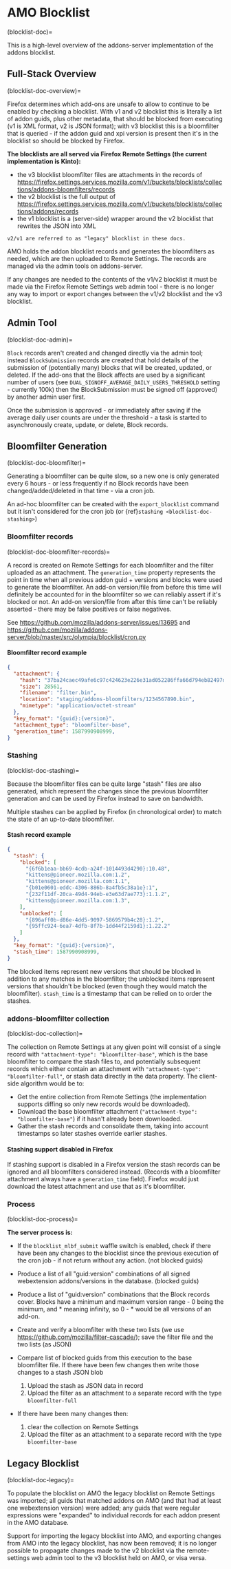 # AMO Blocklist

(blocklist-doc)=

This is a high-level overview of the addons-server implementation of the addons blocklist.

## Full-Stack Overview

(blocklist-doc-overview)=

Firefox determines which add-ons are unsafe to allow to continue to be enabled by checking a blocklist.
With v1 and v2 blocklist this is literally a list of addon guids, plus other metadata, that should be blocked from executing (v1 is XML format, v2 is JSON format);
with v3 blocklist this is a bloomfilter that is queried - if the addon guid and xpi version is present then it's in the blocklist so should be blocked by Firefox.

**The blocklists are all served via Firefox Remote Settings (the current implementation is Kinto):**

- the v3 blocklist bloomfilter files are attachments in the records of <https://firefox.settings.services.mozilla.com/v1/buckets/blocklists/collections/addons-bloomfilters/records>
- the v2 blocklist is the full output of <https://firefox.settings.services.mozilla.com/v1/buckets/blocklists/collections/addons/records>
- the v1 blocklist is a (server-side) wrapper around the v2 blocklist that rewrites the JSON into XML

```{admonition} legacy
v2/v1 are referred to as "legacy" blocklist in these docs.
```

AMO holds the addon blocklist records and generates the bloomfilters as needed, which are then uploaded to Remote Settings. The records are managed via the admin tools on addons-server.

If any changes are needed to the contents of the v1/v2 blocklist it must be made via the Firefox Remote Settings web admin tool - there is no longer any way to import or export changes between the v1/v2 blocklist and the v3 blocklist.

## Admin Tool

(blocklist-doc-admin)=

`Block` records aren't created and changed directly via the admin tool; instead `BlockSubmission` records are created that hold details of the submission of (potentially many) blocks that will be created, updated, or deleted.
If the add-ons that the Block affects are used by a significant number of users (see `DUAL_SIGNOFF_AVERAGE_DAILY_USERS_THRESHOLD` setting - currently 100k) then the BlockSubmission must be signed off (approved) by another admin user first.

Once the submission is approved - or immediately after saving if the average daily user counts are under the threshold - a task is started to asynchronously create, update, or delete, Block records.

## Bloomfilter Generation

(blocklist-doc-bloomfilter)=

Generating a bloomfilter can be quite slow, so a new one is only generated every 6 hours - or less frequently if no Block records have been changed/added/deleted in that time - via a cron job.

An ad-hoc bloomfilter can be created with the `export_blocklist` command but it isn't considered for the cron job (or {ref}`stashing <blocklist-doc-stashing>`)

### Bloomfilter records

(blocklist-doc-bloomfilter-records)=

A record is created on Remote Settings for each bloomfilter and the filter uploaded as an attachment.  The `generation_time` property represents the point in time when all previous addon guid + versions and blocks were used to generate the bloomfilter.
An add-on version/file from before this time will definitely be accounted for in the bloomfilter so we can reliably assert if it's blocked or not.
An add-on version/file from after this time can't be reliably asserted - there may be false positives or false negatives.

See <https://github.com/mozilla/addons-server/issues/13695> and <https://github.com/mozilla/addons-server/blob/master/src/olympia/blocklist/cron.py>

#### Bloomfilter record example

```json
{
  "attachment": {
    "hash": "37ba24caec49afe6c97c424623e226e31ad052286ffa66d794eb82497dabc279",
    "size": 28561,
    "filename": "filter.bin",
    "location": "staging/addons-bloomfilters/1234567890.bin",
    "mimetype": "application/octet-stream"
  },
  "key_format": "{guid}:{version}",
  "attachment_type": "bloomfilter-base",
  "generation_time": 1587990908999,
}
```

### Stashing

(blocklist-doc-stashing)=

Because the bloomfilter files can be quite large "stash" files are also generated, which represent the changes since the previous bloomfilter generation and can be used by Firefox instead to save on bandwidth.

Multiple stashes can be applied by Firefox (in chronological order) to match the state of an up-to-date bloomfilter.

#### Stash record example

```json
{
  "stash": {
    "blocked": [
      "{6f6b1eaa-bb69-4cdb-a24f-1014493d4290}:10.48",
      "kittens@pioneer.mozilla.com:1.2",
      "kittens@pioneer.mozilla.com:1.1",
      "{b01e0601-eddc-4306-886b-8a4fb5c38a1e}:1",
      "{232f11df-20ca-49d4-94eb-e3e63d7ae773}:1.1.2",
      "kittens@pioneer.mozilla.com:1.3",
    ],
    "unblocked": [
      "{896aff0b-d86e-4dd5-9097-5869579b4c28}:1.2",
      "{95ffc924-6ea7-4dfb-8f7b-1dd44f2159d1}:1.22.2"
    ]
  },
  "key_format": "{guid}:{version}",
  "stash_time": 1587990908999,
}
```

The blocked items represent new versions that should be blocked in addition to any matches in the bloomfilter; the unblocked items represent versions that shouldn't be blocked (even though they would match the bloomfilter).  `stash_time` is a timestamp that can be relied on to order the stashes.

### addons-bloomfilter collection

(blocklist-doc-collection)=

The collection on Remote Settings at any given point will consist of a single record with `"attachment-type": "bloomfilter-base"`, which is the base bloomfilter to compare the stash files to, and potentially subsequent records which either contain an attachment with `"attachment-type": "bloomfilter-full"`, or stash data directly in the data property.  The client-side algorithm would be to:

- Get the entire collection from Remote Settings (the implementation supports diffing so only new records would be downloaded).
- Download the base bloomfilter attachment (`"attachment-type": "bloomfilter-base"`) if it hasn't already been downloaded.
- Gather the stash records and consolidate them, taking into account timestamps so later stashes override earlier stashes.

#### Stashing support disabled in Firefox

If stashing support is disabled in a Firefox version the stash records can be ignored and all bloomfilters considered instead.  (Records with a bloomfilter attachment always have a `generation_time` field).  Firefox would just download the latest attachment and use that as it's bloomfilter.

### Process

(blocklist-doc-process)=

**The server process is:**

- If the `blocklist_mlbf_submit` waffle switch is enabled, check if there have been any changes to the blocklist since the previous execution of the cron job - if not return without any action.  (not blocked guids)
- Produce a list of all "guid:version" combinations of all signed webextension addons/versions in the database.  (blocked guids)
- Produce a list of "guid:version" combinations that the Block records cover.  Blocks have a minimum and maximum version range - 0 being the minimum, and * meaning infinity, so 0 - * would be all versions of an add-on.
- Create and verify a bloomfilter with these two lists (we use <https://github.com/mozilla/filter-cascade/>); save the filter file and the two lists (as JSON)
- Compare list of blocked guids from this execution to the base bloomfilter file. If there have been few changes then write those changes to a stash JSON blob

  1. Upload the stash as JSON data in record
  2. Upload the filter as an attachment to a separate record with the type `bloomfilter-full`

- If there have been many changes then:

  1. clear the collection on Remote Settings
  2. Upload the filter as an attachment to a separate record with the type `bloomfilter-base`

## Legacy Blocklist

(blocklist-doc-legacy)=

To populate the blocklist on AMO the legacy blocklist on Remote Settings was imported; all guids that matched addons on AMO (and that had at least one webextension version) were added; any guids that were regular expressions were "expanded" to individual records for each addon present in the AMO database.

Support for importing the legacy blocklist into AMO, and exporting changes from AMO into the legacy blocklist, has now been removed; it is no longer possible to propagate changes made to the v2 blocklist via the remote-settings web admin tool to the v3 blocklist held on AMO, or visa versa.
